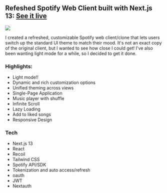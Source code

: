 ## Refeshed Spotify Web Client built with Next.js 13: [See it live](https://spotifynxt.vercel.app/)

![](https://github.com/yamakov03/yamakov03.github.io/blob/master/public/assets/projects_gif/spotifynext.gif)

I created a refreshed, customizable Spotify web client/clone that lets users switch up the standard UI theme to match their mood. It's not an exact copy of the original client, but I wanted to see how close I could get! I've also been wanting light mode for a while, so I decided to get it done.

### Highlights:
- Light mode!!
- Dynamic and rich customization options
- Unified theming across views
- Single-Page Application
- Music player with shuffle
- Infinite Scroll
- Lazy Loading
- Add to liked songs
- Responsive Design

### Tech
- Next.js 13
- React
- Recoil
- Tailwind CSS
- Spotify API/SDK
- Tokenization and auto access/refresh
- oauth
- JWT
- Nextauth

